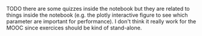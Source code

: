 TODO there are some quizzes inside the notebook but they are related to things
inside the notebook (e.g. the plotly interactive figure to see which parameter
are important for performance). I don't think it really work for the MOOC since
exercices should be kind of stand-alone.

